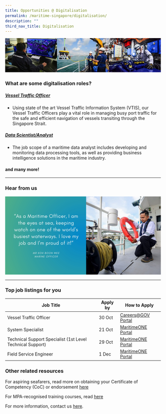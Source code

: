 ```yaml
---
title: Opportunities @ Digitalisation
permalink: /maritime-singapore/digitalisation/
description: ""
third_nav_title: Digitalisation
---
```

![](/images/mpa_offshore_careers.jfif)

### What are some digitalisation roles?

##### [Vessel Traffic Officer](https://www.careers.hrp.gov.sg/sap/bc/ui5_ui5/sap/ZGERCFA004/index.html?search-keyword=vessel#/JobDescription/13561653/ddd35890-ad03-1eee-98ac-2efc816b00b3)
* Using state of the art Vessel Traffic Information System (VTIS), our Vessel Traffic Officers play a vital role in managing busy port traffic for the safe and efficient navigation of vessels transiting through the Singapore Strait.


##### [Data Scientist/Analyst](https://www.maritimesgconnect.com/article-detail/conversations-with-a-maritime-data-scientist)
* The job scope of a maritime data analyst includes developing and monitoring data processing tools, as well as providing business intelligence solutions in the maritime industry.

#### and many more!
 
 <hr>

### Hear from us
![](/images/sample%20profiling%20quote.jpeg)

 <hr>

### Top job listings for you

| Job Title | Apply by | How to Apply |
| -------- | -------- | -------- |
| Vessel Traffic Officer | 30 Oct | [Careers@GOV Portal](https://www.careers.hrp.gov.sg/sap/bc/ui5_ui5/sap/ZGERCFA004/index.html?search-keyword=vessel#/JobDescription/13561653/ddd35890-ad03-1eee-98ac-2efc816b00b3) |
| System Specialist | 21 Oct |[MaritimeONE Portal](https://www.maritimeone.sg/job-detail/SX3O3GSKHPYJX6LGAAO1) |
| Technical Support Specialist (1st Level Technical Support) | 29 Oct | [MaritimeONE Portal](https://www.maritimeone.sg/job-detail/9X3NG06PSPI7J26BUU34) |
| Field Service Engineer | 1 Dec |[MaritimeONE Portal](https://www.maritimeone.sg/job-detail/D1XTUWMAZYR9SR2A5XW9) |


 
### Other related resources
For aspiring seafarers, read more on obtaining your Certificate of Competency (CoC) or endorsement [here](https://www.mpa.gov.sg/singapore-registry-of-ships/seafarer-training-and-certification/seafarer-certification)

For MPA-recognised training courses, read [here](https://www.mpa.gov.sg/singapore-registry-of-ships/seafarer-training-and-certification/training-courses)

For more information, contact us [here](/contact-us/).